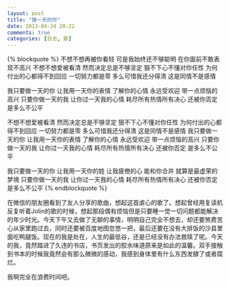 ```yaml
---
layout: post
title: "做一天的你"
date: 2013-04-24 20:22
comments: true
categories: [日志, 歌]
---
```


{% blockquote %}
不想不想再被你看轻
可是我始终还不够聪明
在你面前不敢表现不高兴
不想不想爱被看清
然而决定总是不够坚定
狠不下心不懂对你任性
为何付出的心都得不到回应
一切努力都是零
多么可惜我还分得清
这是同情不是感情

我只要做一天的你
让我用一天你的表情
了解你的心情
永远受欢迎
带一点烦恼的高兴
只要你做一天的我
让你过一天我的心情
耗尽所有热情所有决心
还被你否定
是多么不公平

不想不想爱被看清
然而决定总是不够坚定
狠不下心不懂对你任性
为何付出的心都得不到回应
一切努力都是零
多么可惜我还分得清
这是同情不是感情
我只要做一天的你
让我用一天你的表情
了解你的心情
永远受欢迎
带一点烦恼的高兴
只要你做一天的我
让你过一天我的心情
耗尽所有热情所有决心
还被你否定
是多么不公平

我只要做一天的你
让我用一天你的姓
让我疲倦的心
能和你合并
就算是最虚荣的梦境
只要你做一天的我
让你过一天我的心情
耗尽所有热情所有决心
还被你否定
是多么不公平 
{% endblockquote %}

<div class="begin-indent2em"></div>
在微信的朋友圈看到了友人分享的歌曲，想起这首虐心的歌了。想起曾经用复读机反复听着Jolin的歌的时候，想起那段偶有烦恼但是只要睡一觉一切问题都能解决的年少时光。今天下午又去做了无聊的事情，明明自己完全不想去，却还要煞费苦心从家里跑过去，同时还要被百度地图忽悠一把，最后还要在没有大排饭的沙县里面吃鸭腿饭。现在的我是处在，人生的最低谷，还是已经没有办法救赎了呢。今天的我，竟然踏进了久违的书店，书页发出的胶水味道原来是如此的温馨。双手接触到书本的时候我竟然会有那么微微的感动，我感到身体里有什么东西发酵了或者腐烂。

我啊完全在浪费时间吧。
